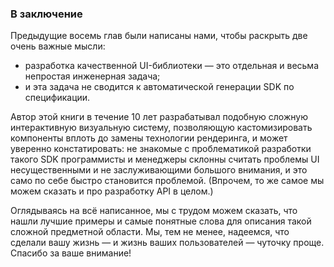 ### В заключение

Предыдущие восемь глав были написаны нами, чтобы раскрыть две очень важные мысли:
  * разработка качественной UI-библиотеки — это отдельная и весьма непростая инженерная задача;
  * и эта задача не сводится к автоматической генерации SDK по спецификации.

Автор этой книги в течение 10 лет разрабатывал подобную сложную интерактивную визуальную систему, позволяющую кастомизировать компоненты вплоть до замены технологии рендеринга, и может уверенно констатировать: не знакомые с проблематикой разработки такого SDK программисты и менеджеры склонны считать проблемы UI несущественными и не заслуживающими большого внимания, и это само по себе быстро становится проблемой. (Впрочем, то же самое мы можем сказать и про разработку API в целом.)

Оглядываясь на всё написанное, мы с трудом можем сказать, что нашли лучшие примеры и самые понятные слова для описания такой сложной предметной области. Мы, тем не менее, надеемся, что сделали вашу жизнь — и жизнь ваших пользователей — чуточку проще. Спасибо за ваше внимание!